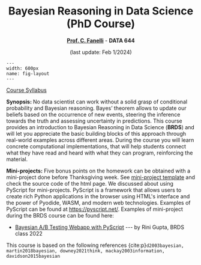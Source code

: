 <center>

# Bayesian Reasoning in Data Science (PhD Course)

<b>[Prof. C. Fanelli](https://www.cristianofanelli.com)</b> - <b>DATA 644</b>


(last update: Feb 1/2024)

</center>

<!-- It does not go in-depth into any particular topic - check out [the Jupyter Book documentation](https://jupyterbook.org) for more information. -->

```{figure} ./images/bayes_theorem.jpeg
---
width: 600px
name: fig-layout
---
```

[Course Syllabus](https://drive.google.com/file/d/1v0z9SQH-rRYnu0bRlw2BndeN7m6WfJLy/view?usp=sharing)

<b>Synopsis: </b> No data scientist can work without a solid grasp of conditional probability and Bayesian reasoning. Bayes’ theorem allows to update our beliefs based on the occurrence of new events, steering the inference towards the truth and assessing uncertainty in predictions. This course provides an introduction to Bayesian Reasoning in Data Science (<b>BRDS</b>) and will let you appreciate the basic building blocks of this approach through real-world examples across different areas. During the course you will learn concrete computational implementations, that will help students connect what they have read and heard with what they can program, reinforcing the material.

<b>Mini-projects:</b> Five bonus points on the homework can be obtained with a mini-project done before Thanksgiving week. See [mini-project template](https://cfteach.github.io/pyscr/) and check the source code of the html page. We discussed about using PyScript for mini-projects. PyScript is a framework that allows users to create rich Python applications in the browser using HTML's interface and the power of Pyodide, WASM, and modern web technologies. Examples of PyScript can be found at https://pyscript.net/. Examples of mini-project during the BRDS course can be found here:
- [Bayesian A/B Testing Webapp with PyScript](https://cfteach.github.io/brds/bayesian_A_B_testing_mini_project.html) --- by Rini Gupta, BRDS class 2022


This course is based on the following references {cite:p}`d2003bayesian, martin2018bayesian, downey2021think, mackay2003information, davidson2015bayesian`


```{tableofcontents}
```
